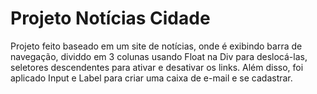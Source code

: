 # Projeto Notícias Cidade
Projeto feito baseado em um site de notícias, onde é exibindo barra de navegação, dividdo em 3 colunas usando Float na Div para deslocá-las, seletores descendentes para ativar e desativar os links. Além disso, foi aplicado Input e Label para criar uma caixa de e-mail e se cadastrar.
